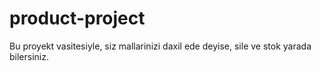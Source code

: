 # product-project
Bu proyekt vasitesiyle, siz mallarinizi daxil ede deyise, sile ve stok yarada bilersiniz.
